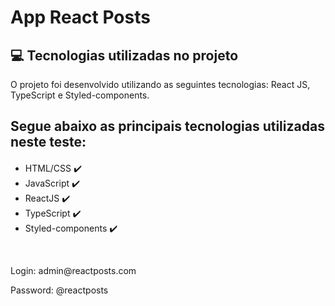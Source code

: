# App React Posts

## 💻 Tecnologias utilizadas no projeto

<p>O projeto foi desenvolvido utilizando as seguintes tecnologias: React JS, TypeScript e Styled-components.</p>

## Segue abaixo as principais tecnologias utilizadas neste teste:
<div style="margin-top: 20px">
    <ul>
        <li>
            HTML/CSS ✔️
        </li>
        <li>
            JavaScript ✔️
        </li>
        <li>
            ReactJS ✔️
        </li>
        <li>
            TypeScript ✔️
        </li>
        <li>
            Styled-components ✔️
        </li>
    </ul>
</div>
<br>

<p>Login: admin@reactposts.com</p>
<p>Password: @reactposts</p>
